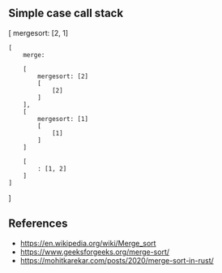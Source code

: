 
## Simple case call stack

[
    mergesort: [2, 1]
    
    [
        merge:
        
        [
            mergesort: [2]
            [
                [2]
            ]
        ],
        [
            mergesort: [1]
            [
                [1]
            ]
        ]

        [
            : [1, 2]
        ]
    ]
]

## References
* https://en.wikipedia.org/wiki/Merge_sort
* https://www.geeksforgeeks.org/merge-sort/
* https://mohitkarekar.com/posts/2020/merge-sort-in-rust/